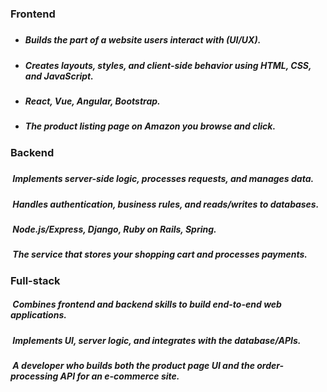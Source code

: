 ### Frontend

##### 

* ##### Builds the part of a website users interact with (UI/UX).

##### 

* ##### Creates layouts, styles, and client-side behavior using HTML, CSS, and JavaScript.

##### 

* ##### React, Vue, Angular, Bootstrap.

##### 

* ##### The product listing page on Amazon you browse and click.





### Backend

##### 

#####  Implements server-side logic, processes requests, and manages data.

##### 

#####  Handles authentication, business rules, and reads/writes to databases.

##### 

#####  Node.js/Express, Django, Ruby on Rails, Spring.

##### 

#####  The service that stores your shopping cart and processes payments.





### Full-stack





#####  Combines frontend and backend skills to build end-to-end web applications.

##### 

#####  Implements UI, server logic, and integrates with the database/APIs.

##### 

#####  A developer who builds both the product page UI and the order-processing API for an e-commerce site.

